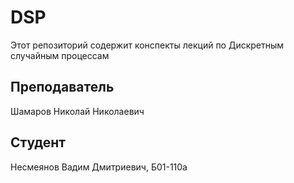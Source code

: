 # DSP
Этот репозиторий содержит конспекты лекций по Дискретным случайным процессам

## Преподаватель

Шамаров Николай Николаевич

## Студент

Несмеянов Вадим Дмитриевич, Б01-110а
